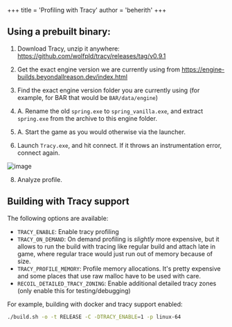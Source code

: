 +++
title = 'Profiling with Tracy'
author = 'beherith'
+++

## Using a prebuilt binary:

1. Download Tracy, unzip it anywhere: https://github.com/wolfpld/tracy/releases/tag/v0.9.1

2. Get the exact engine version we are currently using from https://engine-builds.beyondallreason.dev/index.html

3. Find the exact engine version folder you are currently using (for example, for BAR that would be `BAR/data/engine`)

4. A. Rename the old `spring.exe` to `spring_vanilla.exe`, and extract `spring.exe` from the archive to this engine folder.

5. A. Start the game as you would otherwise via the launcher.

6. Launch `Tracy.exe`, and hit connect. If it throws an instrumentation error, connect again.

![image](https://github.com/beyond-all-reason/RecoilEngine/assets/109391/830e5c6e-b37f-48ab-9adc-cc297cefff46)

8. Analyze profile.

## Building with Tracy support

The following options are available:

- `TRACY_ENABLE`: Enable tracy profiling
- `TRACY_ON_DEMAND`: On demand profiling is _slightly_ more expensive, but it
  allows to run the build with tracing like regular build and attach late in game,
  where regular trace would just run out of memory because of size.
- `TRACY_PROFILE_MEMORY`: Profile memory allocations. It's pretty expensive and
  some places that use raw malloc have to be used with care.
- `RECOIL_DETAILED_TRACY_ZONING`: Enable additional detailed tracy zones (only enable this for testing/debugging)

For example, building with docker and tracy support enabled:

```bash
./build.sh -o -t RELEASE -C -DTRACY_ENABLE=1 -p linux-64
```
